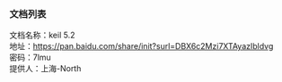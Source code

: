 ### 文档列表

文档名称：keil 5.2   
地址：https://pan.baidu.com/share/init?surl=DBX6c2Mzi7XTAyazIbldvg   
密码：7lmu    
提供人：上海-North    
